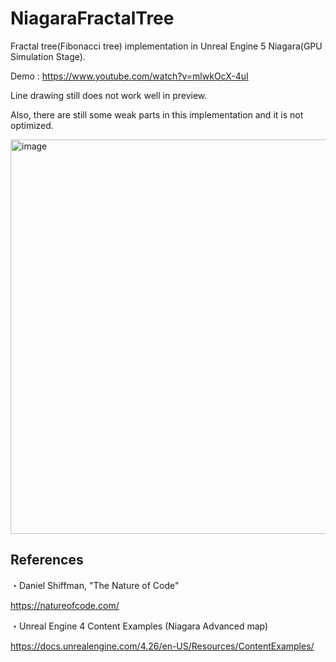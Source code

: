 # NiagaraFractalTree

Fractal tree(Fibonacci tree) implementation in Unreal Engine 5 Niagara(GPU Simulation Stage).

Demo : https://www.youtube.com/watch?v=mlwkOcX-4uI

Line drawing still does not work well in preview.

Also, there are still some weak parts in this implementation and it is not optimized.


<img width="631" alt="image" src="https://user-images.githubusercontent.com/26865534/162594367-1a0a3c8a-60d3-4937-85ba-c62aab04e638.png">


## References
・Daniel Shiffman, "The Nature of Code"

https://natureofcode.com/

・Unreal Engine 4 Content Examples (Niagara Advanced map)

https://docs.unrealengine.com/4.26/en-US/Resources/ContentExamples/

